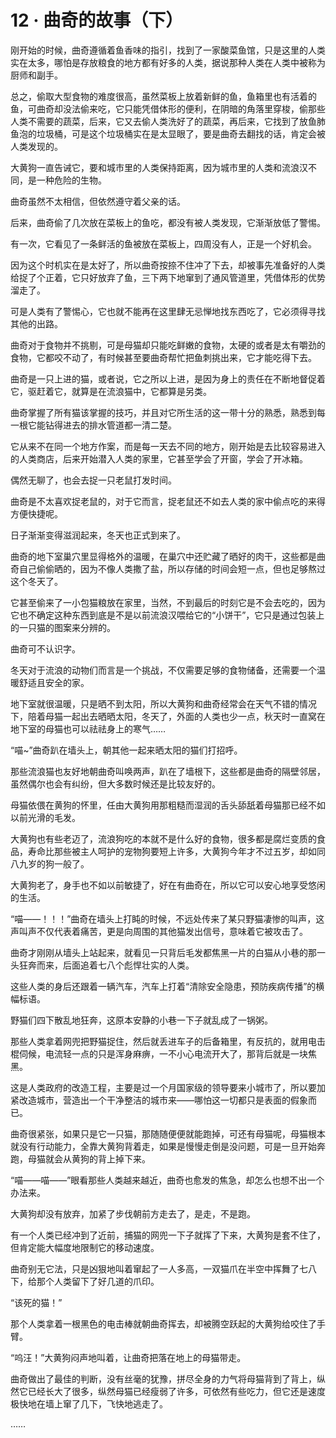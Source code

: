 # 12 · 曲奇的故事（下）

刚开始的时候，曲奇遵循着鱼香味的指引，找到了一家酸菜鱼馆，只是这里的人类实在太多，哪怕是存放粮食的地方都有好多的人类，据说那种人类在人类中被称为厨师和副手。

总之，偷取大型食物的难度很高，虽然菜板上放着新鲜的鱼，鱼箱里也有活着的鱼，可曲奇却没法偷来吃，它只能凭借体形的便利，在阴暗的角落里穿梭，偷那些人类不需要的蔬菜，后来，它又去偷人类洗好了的蔬菜，再后来，它找到了放鱼肺鱼泡的垃圾桶，可是这个垃圾桶实在是太显眼了，要是曲奇去翻找的话，肯定会被人类发现的。

大黄狗一直告诫它，要和城市里的人类保持距离，因为城市里的人类和流浪汉不同，是一种危险的生物。

曲奇虽然不太相信，但依然遵守着父亲的话。

后来，曲奇偷了几次放在菜板上的鱼吃，都没有被人类发现，它渐渐放低了警惕。

有一次，它看见了一条鲜活的鱼被放在菜板上，四周没有人，正是一个好机会。

因为这个时机实在是太好了，所以曲奇按捺不住冲了下去，却被事先准备好的人类给捉了个正着，它只好放弃了鱼，三下两下地窜到了通风管道里，凭借体形的优势溜走了。

可是人类有了警惕心，它也就不能再在这里肆无忌惮地找东西吃了，它必须得寻找其他的出路。

曲奇对于食物并不挑剔，可是母猫却只能吃鲜嫩的食物，太硬的或者是太有嚼劲的食物，它都咬不动了，有时候甚至要曲奇帮忙把鱼刺挑出来，它才能吃得下去。

曲奇是一只上进的猫，或者说，它之所以上进，是因为身上的责任在不断地督促着它，驱赶着它，就算是在流浪猫中，它都算是另类。

曲奇掌握了所有猫该掌握的技巧，并且对它所生活的这一带十分的熟悉，熟悉到每一根它能钻得进去的排水管道都一清二楚。

它从来不在同一个地方作案，而是每一天去不同的地方，刚开始是去比较容易进入的人类商店，后来开始潜入人类的家里，它甚至学会了开窗，学会了开冰箱。

偶然无聊了，也会去捉一只老鼠打发时间。

曲奇是不太喜欢捉老鼠的，对于它而言，捉老鼠还不如去人类的家中偷点吃的来得方便快捷呢。

日子渐渐变得滋润起来，冬天也正式到来了。

曲奇的地下室巢穴里显得格外的温暖，在巢穴中还贮藏了晒好的肉干，这些都是曲奇自己偷偷晒的，因为不像人类撒了盐，所以存储的时间会短一点，但也足够熬过这个冬天了。

它甚至偷来了一小包猫粮放在家里，当然，不到最后的时刻它是不会去吃的，因为它也不确定这种东西到底是不是以前流浪汉喂给它的“小饼干”，它只是通过包装上的一只猫的图案来分辨的。

曲奇可不认识字。

冬天对于流浪的动物们而言是一个挑战，不仅需要足够的食物储备，还需要一个温暖舒适且安全的家。

地下室就很温暖，只是晒不到太阳，所以大黄狗和曲奇经常会在天气不错的情况下，陪着母猫一起出去晒晒太阳，冬天了，外面的人类也少一点，秋天时一直窝在地下室的母猫也可以祛祛身上的寒气……

“喵~”曲奇趴在墙头上，朝其他一起来晒太阳的猫们打招呼。

那些流浪猫也友好地朝曲奇叫唤两声，趴在了墙根下，这些都是曲奇的隔壁邻居，虽然偶尔也会有纠纷，但大多数时候还是比较友好的。

母猫依偎在黄狗的怀里，任由大黄狗用那粗糙而湿润的舌头舔舐着母猫那已经不如以前光滑的毛发。

大黄狗也有些老迈了，流浪狗吃的本就不是什么好的食物，很多都是腐烂变质的食品，寿命比那些被主人呵护的宠物狗要短上许多，大黄狗今年才不过五岁，却如同八九岁的狗一般了。

大黄狗老了，身手也不如以前敏捷了，好在有曲奇在，所以它可以安心地享受悠闲的生活。

“喵——！！！”曲奇在墙头上打盹的时候，不远处传来了某只野猫凄惨的叫声，这声叫声不仅代表着痛苦，更是向周围的其他猫发出信号，意味着它被攻击了。

曲奇才刚刚从墙头上站起来，就看见一只背后毛发都焦黑一片的白猫从小巷的那一头狂奔而来，后面追着七八个彪悍壮实的人类。

这些人类的身后还跟着一辆汽车，汽车上打着“清除安全隐患，预防疾病传播”的横幅标语。

野猫们四下散乱地狂奔，这原本安静的小巷一下子就乱成了一锅粥。

那些人类拿着网兜把野猫捉住，然后就丢进车子的后备箱里，有反抗的，就用电击棍伺候，电流轻一点的只是浑身麻痹，一不小心电流开大了，那背后就是一块焦黑。

这是人类政府的改造工程，主要是过一个月国家级的领导要来小城市了，所以要加紧改造城市，营造出一个干净整洁的城市来——哪怕这一切都只是表面的假象而已。

曲奇很紧张，如果只是它一只猫，那随随便便就能跑掉，可还有母猫呢，母猫根本就没有行动能力，全靠大黄狗背着走，如果是慢慢走倒是没问题，可是一旦开始奔跑，母猫就会从黄狗的背上掉下来。

“喵——喵——”眼看那些人类越来越近，曲奇也愈发的焦急，却怎么也想不出一个办法来。

大黄狗却没有放弃，加紧了步伐朝前方走去了，是走，不是跑。

有一个人类已经冲到了近前，捕猫的网兜一下子就挥了下来，大黄狗是套不住了，但肯定能大幅度地限制它的移动速度。

曲奇别无它法，只是凶狠地叫着窜起了一人多高，一双猫爪在半空中挥舞了七八下，给那个人类留下了好几道的爪印。

“该死的猫！”

那个人类拿着一根黑色的电击棒就朝曲奇挥去，却被腾空跃起的大黄狗给咬住了手臂。

“呜汪！”大黄狗闷声地叫着，让曲奇把落在地上的母猫带走。

曲奇做出了最佳的判断，没有丝毫的犹豫，拼尽全身的力气将母猫背到了背上，纵然它已经长大了很多，纵然母猫已经瘦弱了许多，可依然有些吃力，但它还是速度极快地在墙上窜了几下，飞快地逃走了。

……
